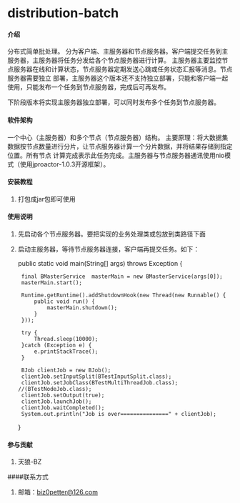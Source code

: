 # distribution-batch

#### 介绍
分布式简单批处理。
分为客户端、主服务器和节点服务器。客户端提交任务到主服务器，主服务器将任务分发给各个节点服务器进行计算。
主服务器主要监控节点服务器在线和计算状态，节点服务器定期发送心跳或任务状态汇报等消息。节点服务器需要独立
部署，主服务器这个版本还不支持独立部署，只能和客户端一起使用，只能发布一个任务到节点服务器，完成后可再发布。

下阶段版本将实现主服务器独立部署，可以同时发布多个任务到节点服务器。

#### 软件架构
一个中心（主服务器）和多个节点（节点服务器）结构。
主要原理：将大数据集数据按节点数量进行分片，让节点服务器计算一个分片数据，并将结果存储到指定位置。所有节点
        计算完成表示此任务完成。主服务器与节点服务器通讯使用nio模式（使用jproactor-1.0.3开源框架）。

#### 安装教程
1. 打包成jar包即可使用

#### 使用说明

1. 先启动各个节点服务器。要把实现的业务处理类或包放到类路径下面
2. 启动主服务器，等待节点服务器连接，客户端再提交任务。如下：

    public static void main(String[] args) throws Exception {

        final BMasterService  masterMain = new BMasterService(args[0]);
        masterMain.start();

        Runtime.getRuntime().addShutdownHook(new Thread(new Runnable() {
            public void run() {
                masterMain.shutdown();
            }
        }));

        try {
            Thread.sleep(10000);
        }catch (Exception e) {
            e.printStackTrace();
        }

        BJob clientJob = new BJob();
        clientJob.setInputSplit(BTestInputSplit.class);
        clientJob.setJobClass(BTestMultiThreadJob.class);     //(BTestNodeJob.class);
        clientJob.setOutput(true);
        clientJob.launchJob();
        clientJob.waitCompleted();
        System.out.println("Job is over===============" + clientJob);
    }

#### 参与贡献
1. 天狼-BZ

####联系方式
1. 邮箱：biz0petter@126.com

